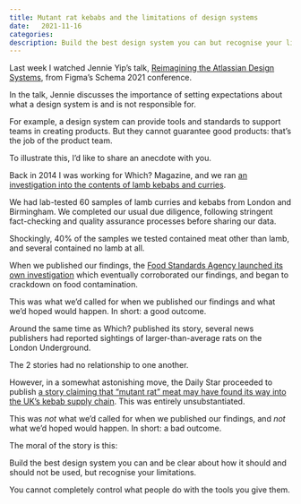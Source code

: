 ```yaml
---
title: Mutant rat kebabs and the limitations of design systems
date:   2021-11-16
categories:
description: Build the best design system you can but recognise your limits. You can't always stop people making bad things.
---
```


Last week I watched Jennie Yip’s talk, [Reimagining the Atlassian Design Systems](https://www.youtube.com/watch?v=_pfyLVXTVSQ), from Figma’s Schema 2021 conference. 

In the talk, Jennie discusses the importance of setting expectations about what a design system is and is not responsible for. 

For example, a design system can provide tools and standards to support teams in creating products. But they cannot guarantee good products: that’s the job of the product team.

To illustrate this, I’d like to share an anecdote with you.

Back in 2014 I was working for Which? Magazine, and we ran [an investigation into the contents of lamb kebabs and curries](https://www.which.co.uk/news/2014/04/food-fraud-whats-in-your-takeaway-362886/). 

We had lab-tested 60 samples of lamb curries and kebabs from London and Birmingham. We completed our usual due diligence, following stringent fact-checking and quality assurance processes before sharing our data. 

Shockingly, 40% of the samples we tested contained meat other than lamb, and several contained no lamb at all. 

When we published our findings, the [Food Standards Agency launched its own investigation](https://www.theguardian.com/lifeandstyle/2014/apr/17/fsa-tests-takeaways-lamb-meals-meat) which eventually corroborated our findings, and began to crackdown on food contamination. 

This was what we’d called for when we published our findings and what we’d hoped would happen. In short: a good outcome. 

Around the same time as Which? published its story, several news publishers had reported sightings of larger-than-average rats on the London Underground. 

The 2 stories had no relationship to one another.

However, in a somewhat astonishing move, the Daily Star proceeded to publish [a story claiming that “mutant rat” meat may have found its way into the UK’s kebab supply chain](https://www.dailystar.co.uk/news/latest-news/exclusive-mutant-rat-meat-could-18723999). This was entirely unsubstantiated.

This was _not_ what we’d called for when we published our findings, and _not_ what we’d hoped would happen. In short: a bad outcome.

The moral of the story is this: 

Build the best design system you can and be clear about how it should and should not be used, but recognise your limitations.

You cannot completely control what people do with the tools you give them.